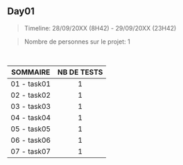 ## Day01

>Timeline: 28/09/20XX (8H42) - 29/09/20XX (23H42)

>Nombre de personnes sur le projet: 1

<br>

<table align="left">
    <thead>
        <tr>
            <th>SOMMAIRE</th>
            <th>NB DE TESTS</th>
        </tr>
    </thead>
    <tbody>
        <tr>
            <td>01 - task01</td>
            <td rowspan="1" style="text-align: center;">1</td>
        </tr>
        <tr>
            <td>02 - task02</td>
            <td rowspan="1" style="text-align: center;">1</td>
        </tr>
        <tr>
            <td>03 - task03</td>
            <td rowspan="1" style="text-align: center;">1</td>
        </tr>
                <tr>
            <td>04 - task04</td>
            <td rowspan="1" style="text-align: center;">1</td>
        </tr>
                <tr>
            <td>05 - task05</td>
            <td rowspan="1" style="text-align: center;">1</td>
        </tr>
                <tr>
            <td>06 - task06</td>
            <td rowspan="1" style="text-align: center;">1</td>
        </tr>
                <tr>
            <td>07 - task07</td>
            <td rowspan="1" style="text-align: center;">1</td>
        </tr>
    </tbody>
</table>